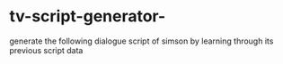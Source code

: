 # tv-script-generator-
generate the following dialogue script of simson by learning through its previous script data 

